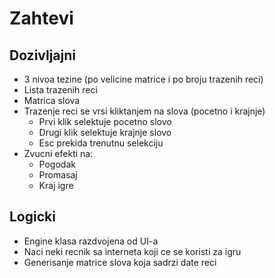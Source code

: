 # Zahtevi

## Dozivljajni
- 3 nivoa tezine (po velicine matrice i po broju trazenih reci)
- Lista trazenih reci
- Matrica slova
- Trazenje reci se vrsi kliktanjem na slova (pocetno i krajnje)
  - Prvi klik selektuje pocetno slovo
  - Drugi klik selektuje krajnje slovo
  - Esc prekida trenutnu selekciju   
- Zvucni efekti na:
    - Pogodak
    - Promasaj
    - Kraj igre
## Logicki
- Engine klasa razdvojena od UI-a
- Naci neki recnik sa interneta koji ce se koristi za igru
- Generisanje matrice slova koja sadrzi date reci

